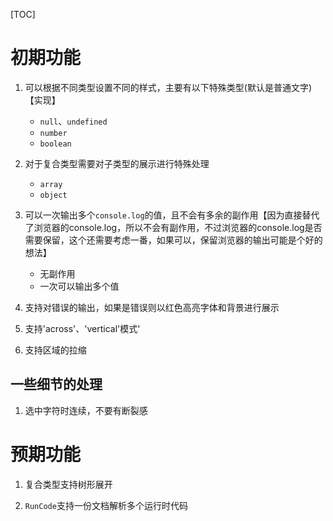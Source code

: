 [TOC]

# 初期功能
1. 可以根据不同类型设置不同的样式，主要有以下特殊类型(默认是普通文字)【实现】
    - `null`、`undefined`
    - `number`
    - `boolean`

2. 对于复合类型需要对子类型的展示进行特殊处理
    - `array`
    - `object`
    
3. 可以一次输出多个`console.log`的值，且不会有多余的副作用【因为直接替代了浏览器的console.log，所以不会有副作用，不过浏览器的console.log是否需要保留，这个还需要考虑一番，如果可以，保留浏览器的输出可能是个好的想法】
    - 无副作用
    - 一次可以输出多个值
    
4. 支持对错误的输出，如果是错误则以红色高亮字体和背景进行展示

5. 支持'across'、'vertical'模式'

6. 支持区域的拉缩

## 一些细节的处理
1. 选中字符时连续，不要有断裂感

# 预期功能
1. 复合类型支持树形展开

2. `RunCode`支持一份文档解析多个运行时代码